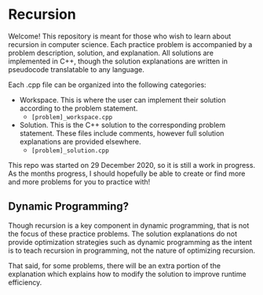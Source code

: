 # Recursion
Welcome! This repository is meant for those who wish to learn about recursion in computer science. Each practice problem is accompanied by a problem description, solution, and explanation. All solutions are implemented in C++, though the solution explanations are written in pseudocode translatable to any language.

Each .cpp file can be organized into the following categories:
* Workspace. This is where the user can implement their solution according to the problem statement.
  * `[problem]_workspace.cpp`
* Solution. This is the C++ solution to the corresponding problem statement. These files include comments, however full solution explanations are provided elsewhere.
  * `[problem]_solution.cpp`

This repo was started on 29 December 2020, so it is still a work in progress. As the months progress, I should hopefully be able to create or find more and more problems for you to practice with!

## Dynamic Programming?
Though recursion is a key component in dynamic programming, that is not the focus of these practice problems. The solution explanations do not provide optimization strategies such as dynamic programming as the intent is to teach recursion in programming, not the nature of optimizing recursion.

That said, for some problems, there will be an extra portion of the explanation which explains how to modify the solution to improve runtime efficiency.
